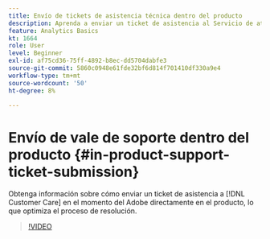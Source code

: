 ```yaml
---
title: Envío de tickets de asistencia técnica dentro del producto
description: Aprenda a enviar un ticket de asistencia al Servicio de atención al cliente en el momento del Adobe desde directamente en el producto, lo que optimiza el proceso de resolución.
feature: Analytics Basics
kt: 1664
role: User
level: Beginner
exl-id: af75cd36-75ff-4892-b8ec-dd5704dabfe3
source-git-commit: 5860c0948e61fde32bf6d814f701410df330a9e4
workflow-type: tm+mt
source-wordcount: '50'
ht-degree: 8%

---
```


# Envío de vale de soporte dentro del producto {#in-product-support-ticket-submission}

Obtenga información sobre cómo enviar un ticket de asistencia a [!DNL Customer Care] en el momento del Adobe directamente en el producto, lo que optimiza el proceso de resolución.

>[!VIDEO](https://video.tv.adobe.com/v/23133/?quality=12&learn=on)
